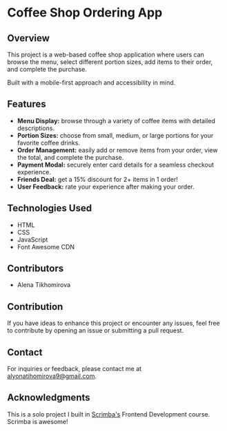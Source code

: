 # Coffee Shop Ordering App

## Overview

This project is a web-based coffee shop application where users can browse the menu, select different portion sizes, add items to their order, and complete the purchase.

Built with a mobile-first approach and accessibility in mind.

## Features

- **Menu Display:** browse through a variety of coffee items with detailed descriptions.
- **Portion Sizes:** choose from small, medium, or large portions for your favorite coffee drinks.
- **Order Management:** easily add or remove items from your order, view the total, and complete the purchase.
- **Payment Modal:** securely enter card details for a seamless checkout experience.
- **Friends Deal:** get a 15% discount for 2+ items in 1 order!
- **User Feedback:** rate your experience after making your order.

## Technologies Used

- HTML
- CSS
- JavaScript
- Font Awesome CDN

## Contributors

- Alena Tikhomirova

## Contribution

If you have ideas to enhance this project or encounter any issues, feel free to contribute by opening an issue or submitting a pull request.

## Contact
For inquiries or feedback, please contact me at alyonatihomirova9@gmail.com.

## Acknowledgments

This is a solo project I built in [Scrimba's](https://scrimba.com/) Frontend Development course. Scrimba is awesome!


